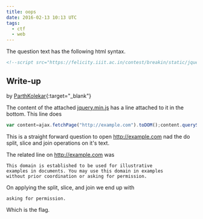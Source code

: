 ```yaml
---
title: oops
date: 2016-02-13 10:13 UTC
tags: 
  - ctf 
  - web
---
```


The question text has the following html syntax.

~~~html
<!--script src="https://felicity.iiit.ac.in/contest/breakin/static/jquery.min.js"></script-->
~~~

## Write-up

by [ParthKolekar](https://github.com/ParthKolekar){:target="_blank"}

The content of the attached [jquery.min.js](2016-02-13-oops/jquery.min.js) has a line attached to it in the bottom. 
This line does 

~~~js    
var content=ajax.fetchPage("http://example.com").toDOM();content.querySelector("h1").parentNode.childNodes[3].innerHTML.split(" ").slice(26).join(" ");
~~~

This is a straight forward question to open http://example.com nad the do split, slice and join operations on it's text. 

The related line on http://example.com was 

    This domain is established to be used for illustrative 
    examples in documents. You may use this domain in examples
    without prior coordination or asking for permission.

On applying the split, slice, and join we end up with 

    asking for permission.

Which is the flag.
